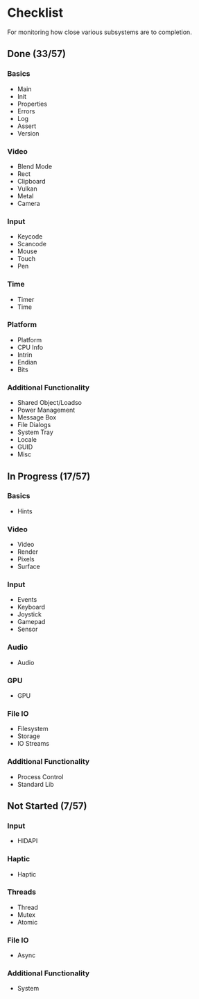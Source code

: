 # Checklist
For monitoring how close various subsystems are to completion.

## Done (33/57)

### Basics
* Main
* Init
* Properties
* Errors
* Log
* Assert
* Version

### Video
* Blend Mode
* Rect
* Clipboard
* Vulkan
* Metal
* Camera

### Input
* Keycode
* Scancode
* Mouse
* Touch
* Pen

### Time
* Timer
* Time

### Platform
* Platform
* CPU Info
* Intrin
* Endian
* Bits

### Additional Functionality
* Shared Object/Loadso
* Power Management
* Message Box
* File Dialogs
* System Tray
* Locale
* GUID
* Misc

## In Progress (17/57)

### Basics
* Hints

### Video
* Video
* Render
* Pixels
* Surface

### Input
* Events
* Keyboard
* Joystick
* Gamepad
* Sensor

### Audio
* Audio

### GPU
* GPU

### File IO
* Filesystem
* Storage
* IO Streams

### Additional Functionality
* Process Control
* Standard Lib

## Not Started (7/57)

### Input
* HIDAPI

### Haptic
* Haptic

### Threads
* Thread
* Mutex
* Atomic

### File IO
* Async

### Additional Functionality
* System
